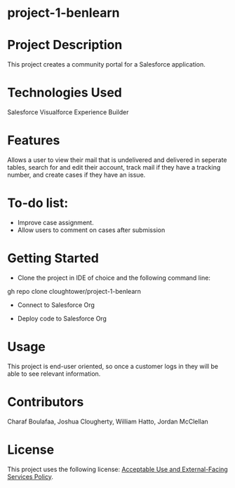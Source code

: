 # project-1-benlearn

# Project Description

This project creates a community portal for a Salesforce application.

# Technologies Used

Salesforce
Visualforce
Experience Builder

# Features

Allows a user to view their mail that is undelivered and delivered in seperate tables, search for and edit their account, track mail if they have a tracking number, and create cases if they have an issue. 

# To-do list:

- Improve case assignment.
- Allow users to comment on cases after submission

# Getting Started

- Clone the project in IDE of choice and the following command line:

gh repo clone cloughtower/project-1-benlearn

- Connect to Salesforce Org

- Deploy code to Salesforce Org

# Usage
This project is end-user oriented, so once a customer logs in they will be able to see relevant information.

# Contributors
Charaf Boulafaa, Joshua Clougherty, William Hatto, Jordan McClellan 

# License
This project uses the following license: [Acceptable Use and External-Facing Services Policy](https://www.salesforce.com/content/dam/web/en_us/www/documents/legal/Agreements/policies/ExternalFacing_Services_Policy.pdf).
